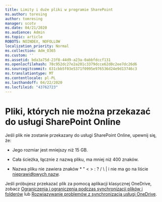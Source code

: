 ```yaml
---
title: Limity i duże pliki w programie SharePoint
ms.author: toresing
author: tomresing
manager: scotv
ms.date: 04/21/2020
ms.audience: Admin
ms.topic: article
ROBOTS: NOINDEX, NOFOLLOW
localization_priority: Normal
ms.collection: Adm_O365
ms.custom: ''
ms.assetid: bda3a75d-23f8-44d9-a23a-0abbfdccf131
ms.openlocfilehash: 78c952dc27e2a201c3379dcce62d0c2ee7dc26d6
ms.sourcegitcommit: 631cbb5f03e5371f0995e976536d24e9d13746c3
ms.translationtype: MT
ms.contentlocale: pl-PL
ms.lasthandoff: 04/22/2020
ms.locfileid: "43762723"
---
```

# <a name="files-that-cant-be-uploaded-to-sharepoint-online"></a>Pliki, których nie można przekazać do usługi SharePoint Online

Jeśli plik nie zostanie przekazany do usługi SharePoint Online, upewnij się, że:
  
- Jego rozmiar jest mniejszy niż 15 GB.
    
- Cała ścieżka, łącznie z nazwą pliku, ma mniej niż 400 znaków.
    
- Nazwa pliku nie zawiera znaków \* " \< \> : ? / \ | i nie ma go na liście [nieprawidłowych nazw](https://go.microsoft.com/fwlink/?linkid=866430).
    
Jeśli próbujesz przekazać plik za pomocą aplikacji klasycznej OneDrive, zobacz [Ograniczenia i ograniczenia podczas synchronizacji plików i folderów](httpsbv://go.microsoft.com/fwlink/p/?LinkID=717734) lub [Rozwiązywanie problemów z synchronizacją usługi OneDrive](https://go.microsoft.com/fwlink/?linkid=866431).
  

